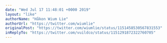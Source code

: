 ```yaml
---
date: "Wed Jul 17 11:48:01 +0000 2019"
layout: "like"
authorName: "Håkon Wium Lie"
authorUrl: "https://twitter.com/wiumlie"
originalPost: "https://twitter.com/wiumlie/status/1151458530567831553"
inReplyTo: "https://twitter.com/vuildco/status/1151291872322760705"
---
```

